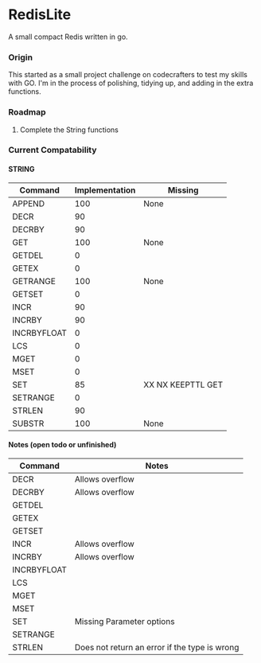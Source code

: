 # RedisLite
A small compact Redis written in go.

### Origin
This started as a small project challenge on codecrafters to test my skills with GO. I'm in the process of polishing, tidying up, and adding in the extra functions. 

### Roadmap
1. Complete the String functions

### Current Compatability
#### STRING
| Command      | Implementation | Missing
|--------------|----------------|-----------------------
| APPEND       | 100            | None
| DECR         | 90             | 
| DECRBY       | 90             | 
| GET          | 100            | None
| GETDEL       | 0              | 
| GETEX        | 0              | 
| GETRANGE     | 100            | None
| GETSET       | 0              | 
| INCR         | 90             | 
| INCRBY       | 90             | 
| INCRBYFLOAT  | 0              | 
| LCS          | 0              | 
| MGET         | 0              | 
| MSET         | 0              | 
| SET          | 85             | XX NX KEEPTTL GET
| SETRANGE     | 0              | 
| STRLEN       | 90             | 
| SUBSTR       | 100            | None

#### Notes (open todo or unfinished)
| Command      | Notes  
|--------------|-----------------------
| DECR         | Allows overflow
| DECRBY       | Allows overflow
| GETDEL       | 
| GETEX        | 
| GETSET       | 
| INCR         | Allows overflow 
| INCRBY       | Allows overflow
| INCRBYFLOAT  | 
| LCS          | 
| MGET         | 
| MSET         | 
| SET          | Missing Parameter options 
| SETRANGE     | 
| STRLEN       | Does not return an error if the type is wrong 
